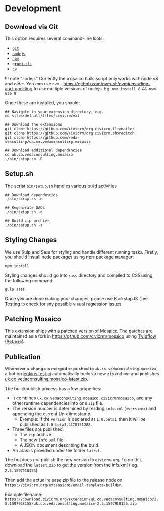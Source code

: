 # Development

## Download via Git

This option requires several command-line tools:

 * [`git`](https://git-scm.com/)
 * [`nodejs`](https://nodejs.org/en)
 * [`npm`](https://www.npmjs.com)
 * [`grunt-cli`](http://gruntjs.com/getting-started)
 * [`cv`](https://github.com/civicrm/cv)

!!! note "nodejs"
    Currently the mosaico build script only works with node v8 and older. You can use `nvm` -
    https://github.com/nvm-sh/nvm#installing-and-updating to use multiple versions of nodejs.
    Eg. `nvm install 8 && nvm use 8`

Once these are installed, you should:

```
## Navigate to your extension directory, e.g.
cd sites/default/files/civicrm/ext

## Download the extensions
git clone https://github.com/civicrm/org.civicrm.flexmailer
git clone https://github.com/civicrm/org.civicrm.shoreditch
git clone https://github.com/veda-consulting/uk.co.vedaconsulting.mosaico

## Download additional dependencies
cd uk.co.vedaconsulting.mosaico
./bin/setup.sh -D
```

## Setup.sh

The script `bin/setup.sh` handles various build activities:

```
## Download dependencies
./bin/setup.sh -D

## Regenerate DAOs
./bin/setup.sh -g

## Build zip archive
./bin/setup.sh -z
```

## Styling Changes

We use Gulp and Sass for styling and handle different running tasks. Firstly, you should install node packages using npm package manager:
```
npm install
```

Styling changes should go into `sass` directory and compiled to CSS using the following command:
```
gulp sass
```

Once you are done making your changes, please use BackstopJS (see [Testing](/testing#backstopjs-visual-regression-testing) to check for any possible visual regression issues

## Patching Mosaico

This extension ships with a patched version of Mosaico. The patches are maintained as a fork
in https://github.com/civicrm/mosaico using [Twigflow (Rebase)](https://gist.github.com/totten/39e932e5d10bc9e73e82790b2475eff2).

## Publication

Whenever a change is merged or pushed to `uk.co.vedaconsulting.mosaico`, a bot on [jenkins test-ci](https://test.civicrm.org/view/Tools/job/Tool-Publish-mosaico/) automatically builds a new `zip` archive
and publishes [uk.co.vedaconsulting.mosaico-latest.zip](https://download.civicrm.org/extension/uk.co.vedaconsulting.mosaico/latest/uk.co.vedaconsulting.mosaico-latest.zip).

The build/publish process has a few properties:

 * It combines [`uk.co.vedaconsulting.mosaico`](https://github.com/veda-consulting/uk.co.vedaconsulting.mosaico),
   [`civicrm/mosaico`](https://github.com/civicrm/mosaico), and any other runtime dependencies into one `zip` file.
 * The version number is determined by reading `info.xml` (`<version>`) and appending the current Unix timestamp.
   * Example: If the `version` is declared as `1.0.beta1`, then it will be published as `1.0.beta1.1478151288`.
 * Three files are published:
   * The `zip` archive
   * The new `info.xml` file
   * A JSON document describing the build.
 * An alias is provided under the folder `latest`.

The bot does *not* publish the new version to `civicrm.org`.  To do this, download the `latest.zip` to get the version from the info.xml (
eg. `2.5.1597918155`).

Then add the actual release zip file to the release node on `https://civicrm.org/extensions/email-template-builder`.

Example filename: `https://download.civicrm.org/extension/uk.co.vedaconsulting.mosaico/2.5.1597918155/uk.co.vedaconsulting.mosaico-2.5.1597918155.zip`
